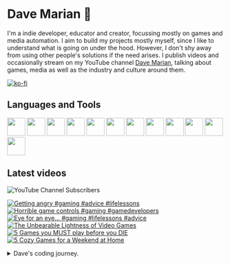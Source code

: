 # Dave Marian 👋

I'm a indie developer, educator and creator, focussing mostly on games and media automation. I aim to build my projects mostly myself, since I like to understand what is going on under the hood. However, I don't shy away from using other people's solutions if the need arises. I publish videos and occasionally stream on my YouTube channel <a href="https://www.youtube.com/@dave_marian">Dave Marian</a>, talking about games, media as well as the industry and culture around them.

[![ko-fi](https://ko-fi.com/img/githubbutton_sm.svg)](https://ko-fi.com/C0C3UUZJV)

## Languages and Tools
<span>
<img src="https://cdn.jsdelivr.net/gh/devicons/devicon@latest/icons/python/python-original.svg" style="width:42px;height:42px;"/>
<img src="https://cdn.jsdelivr.net/gh/devicons/devicon@latest/icons/csharp/csharp-original.svg" style="width:42px;height:42px;"/>
<img src="https://cdn.jsdelivr.net/gh/devicons/devicon@latest/icons/unity/unity-original.svg" style="width:42px;height:42px;"/>
<img src="https://cdn.jsdelivr.net/gh/devicons/devicon@latest/icons/godot/godot-original.svg" style="width:42px;height:42px;"/>
<img src="https://cdn.jsdelivr.net/gh/devicons/devicon@latest/icons/debian/debian-original-wordmark.svg" style="width:42px;height:42px;"/>
<img src="https://cdn.jsdelivr.net/gh/devicons/devicon@latest/icons/raspberrypi/raspberrypi-original.svg" style="width:42px;height:42px;"/>
<img src="https://cdn.jsdelivr.net/gh/devicons/devicon@latest/icons/wordpress/wordpress-plain.svg" style="width:42px;height:42px;"/>
<img src="https://cdn.jsdelivr.net/gh/devicons/devicon@latest/icons/woocommerce/woocommerce-original-wordmark.svg" style="width:42px;height:42px;"/>

<img src="https://cdn.jsdelivr.net/gh/devicons/devicon@latest/icons/pandas/pandas-original-wordmark.svg" style="width:42px;height:42px;"/>
<img src="https://cdn.jsdelivr.net/gh/devicons/devicon@latest/icons/numpy/numpy-original.svg" style="width:42px;height:42px;"/>
<img src="https://cdn.jsdelivr.net/gh/devicons/devicon@latest/icons/django/django-plain.svg" style="width:42px;height:42px;"/>
<img src="https://cdn.jsdelivr.net/gh/devicons/devicon@latest/icons/blender/blender-original.svg" style="width:42px;height:42px;"/>
</span>

## Latest videos

![YouTube Channel Subscribers](https://img.shields.io/youtube/channel/subscribers/UCm_G1EP6c_PZ6AYf-QmaGlA?style=flat-square&label=DaveMarian)

<!-- BEGIN YOUTUBE-CARDS -->
[![Getting angry  #gaming #advice #lifelessons](https://ytcards.demolab.com/?id=wFbSG7d1dL0&title=Getting+angry++%23gaming+%23advice+%23lifelessons&lang=en&timestamp=1712331028&background_color=%230d1117&title_color=%23ffffff&stats_color=%23dedede&max_title_lines=1&width=250&border_radius=5 "Getting angry  #gaming #advice #lifelessons")](https://www.youtube.com/watch?v=wFbSG7d1dL0)
[![Horrible game controls #gaming #gamedevelopers](https://ytcards.demolab.com/?id=wHh2EX8a4KI&title=Horrible+game+controls+%23gaming+%23gamedevelopers&lang=en&timestamp=1712244614&background_color=%230d1117&title_color=%23ffffff&stats_color=%23dedede&max_title_lines=1&width=250&border_radius=5 "Horrible game controls #gaming #gamedevelopers")](https://www.youtube.com/watch?v=wHh2EX8a4KI)
[![Eye for an eye... #gaming #lifelessons #advice](https://ytcards.demolab.com/?id=q3qlBK-cuGw&title=Eye+for+an+eye...+%23gaming+%23lifelessons+%23advice&lang=en&timestamp=1712160040&background_color=%230d1117&title_color=%23ffffff&stats_color=%23dedede&max_title_lines=1&width=250&border_radius=5 "Eye for an eye... #gaming #lifelessons #advice")](https://www.youtube.com/watch?v=q3qlBK-cuGw)
[![The Unbearable Lightness of Video Games](https://ytcards.demolab.com/?id=Duus-rVa_G8&title=The+Unbearable+Lightness+of+Video+Games&lang=en&timestamp=1712071804&background_color=%230d1117&title_color=%23ffffff&stats_color=%23dedede&max_title_lines=1&width=250&border_radius=5 "The Unbearable Lightness of Video Games")](https://www.youtube.com/watch?v=Duus-rVa_G8)
[![5 Games you MUST play before you DIE](https://ytcards.demolab.com/?id=jRt_sTdIL-Y&title=5+Games+you+MUST+play+before+you+DIE&lang=en&timestamp=1710779408&background_color=%230d1117&title_color=%23ffffff&stats_color=%23dedede&max_title_lines=1&width=250&border_radius=5 "5 Games you MUST play before you DIE")](https://www.youtube.com/watch?v=jRt_sTdIL-Y)
[![5 Cozy Games for a Weekend at Home](https://ytcards.demolab.com/?id=gaolNxuqDfs&title=5+Cozy+Games+for+a+Weekend+at+Home&lang=en&timestamp=1710174610&background_color=%230d1117&title_color=%23ffffff&stats_color=%23dedede&max_title_lines=1&width=250&border_radius=5 "5 Cozy Games for a Weekend at Home")](https://www.youtube.com/watch?v=gaolNxuqDfs)
<!-- END YOUTUBE-CARDS -->

<details>
  <summary>Dave's coding journey.</summary>
  
  ### Dave's coding journey.

  I first dipped my toes into programming when I looked up how to use HTML to spice up my high school punk band's myspace page. I think I successfully blinded many people with my results - not because of the quality of the code but from the epileptic effects I more or less intentionally created. I kept that up as a hobby for a while, making small websites - often just for myself, using primarily HTML, CSS and a little bit of Javascript. As I went to University I got more interested in programming as I thought it can help me make some tasks in other software packages easier. I tried MAX for live to make my own audio plugins, but what really sealed the deal was when I discovered Unity. I started to learn C# and wrote some smaller games and even made my Master's project in form of a Unity game. The most challenging part of it was to write a piece of software that let me play animations for my character controler and have them blend into each other to make look more natural in game. As soon as I was finished Unity added Mechanim to their engine, which did the same thing only better. After my MA I worked as a filmmaker for a while, travelling, before I settled down and got a job in a film archive. I mainly scanned, restaurated and color graded old analouge film footage, but I was also responsible to setup and maintain our internal server structure, since I was the only one at that place who used Linux (we had an external server guy, but management wanted someone internal as well). I learned Python during that time to automate a variety of tasks, and also worked a lot with Raspberry Pies, as we used them extensively in our events (museum-like screening instalations). At some point I got hired by a media school and ended up heading the whole academic section for 5 years teaching and developing courses on media, film making, game development and stuff like that. During that time I primarily used Python for data-related work with numpy, Pandas, and matplotlib. I quit the job after Covid and the birth of my son, and got back into gamedev projects on Unity and Godot. 
</details>
